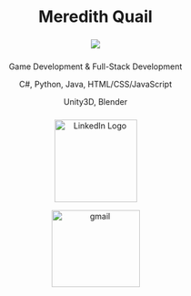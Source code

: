 ###

<div align="center">
<h1>Meredith Quail
</div>
<div align="center">

###

<div align="center">
<img src="https://i.ibb.co/CKcq1Fg/triangles-download.png"/>
</div>

###

Game Development & Full-Stack Development

C#, Python, Java, HTML/CSS/JavaScript

Unity3D, Blender


###

<div align="center">
  <a href="https://www.linkedin.com/in/meredith-quail-27a450109/" target="_blank">
    <img src="https://upload.wikimedia.org/wikipedia/commons/thumb/c/ca/LinkedIn_logo_initials.png/640px-LinkedIn_logo_initials.png" alt="LinkedIn Logo" width="145" height=145" />
  </a>

[comment]: <> (<a href="https://bathinjan.itch.io/" target="_blank"><img src="https://cdn.freebiesupply.com/logos/large/2x/itchio-logo-png-transparent.png" alt="itchio logo" width="135" height="135" /></a>)

  [<img src="https://mailmeteor.com/logos/assets/PNG/Gmail_Logo_512px.png" alt = "gmail" width = "155" height = "135"/>](mailto:quailmeredith@gmail.com)

</div>
